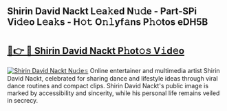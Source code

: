## Shirin David Nackt L𝚎a𝚔ed N𝚞𝚍e - Part-SPi Vi𝚍𝚎o L𝚎a𝚔s - H𝚘𝚝 O𝚗𝚕yf𝚊ns P𝚑𝚘tos eDH5B

# <h2><a href="http://kf9vu1.oniu.top/?m=Shirin+David+Nackt">🔗👉 🔴 Shirin David Nackt P𝚑ot𝚘𝚜 V𝚒d𝚎o</a></h2>

[![Shirin David Nackt Nu𝚍e𝚜](https://i.imgur.com/0qMVB7G.gif)](http://kf9vu1.oniu.top/?m=Shirin+David+Nackt)
Online entertainer and multimedia artist Shirin David Nackt, celebrated for sharing dance and lifestyle ideas through viral dance routines and compact clips. Shirin David Nackt's public image is marked by accessibility and sincerity, while his personal life remains veiled in secrecy.  
